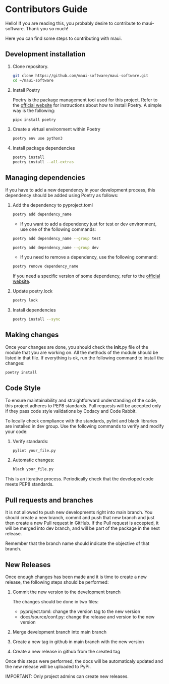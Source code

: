 # Contributors Guide
Hello! If you are reading this, you probably desire to
contribute to maui-software. Thank you so much!

Here you can find some steps to contributing with maui.

## Development installation

1. Clone repository.

	```bash
	git clone https://github.com/maui-software/maui-software.git
	cd ~/maui-software
	```

2. Install Poetry

	Poetry is the package management tool used for this project. 
	Refer to the 
	[official website](https://python-poetry.org/docs/#installing-with-pipx) 
	for instructions about how to install Poetry.
	A simple way is the following:

	```bash
	pipx install poetry
	```

3. Create a virtual environment within Poetry

	```bash
	poetry env use python3
	```

4. Install package dependencies

	```bash
	poetry install
	poetry install --all-extras
	```


## Managing dependencies

If you have to add a new dependency in your development process,
 this dependency should be added using Poetry as follows:

1. Add the dependency to pyproject.toml

	```bash
	poetry add dependency_name
	```

	* If you want to add a dependency just for test or dev environment, use one of the following commands:

	```bash
	poetry add dependency_name --group test
	```

	```bash
	poetry add dependency_name --group dev
	```

	* If you need to remove a dependency, use the following command:

	```bash
	poetry remove dependency_name
	```

	If you need a specific version of some dependency, refer to the [official website](https://python-poetry.org/docs/managing-dependencies/).

2. Update poetry.lock

	```bash
	poetry lock
	```

3. Install dependencies

	```bash
	poetry install --sync
	```

## Making changes

Once your changes are done, you should check the __init__.py
file of the module that you are working on. 
All the methods of the module should be listed in that file. 
If everything is ok, run the following command to install the changes:

```bash
poetry install
```

## Code Style


To ensure maintainability and straightforward understanding of the code,
this project adheres to PEP8 standards. Pull requests will be accepted
only if they pass code style validations by Codacy and Code Rabbit.

To locally check compliance with the standards, pylint and black libraries
are installed in dev group. Use the following commands to verify and modify
your code:

1. Verify standards:
	
	```bash
	pylint your_file.py
	```
2. Automatic changes:

	```bash
	black your_file.py
	```

This is an iterative process. Periodically check that the developed code
meets PEP8 standards.


## Pull requests and branches

It is not allowed to push new developments right into main branch. 
You should create a new branch, commit and push 
that new branch and just then create a new Pull request in GitHub. 
If the Pull request is accepted, it will be merged into dev branch, 
and will be part of the package in the next release.

Remember that the branch name should indicate the objective of that branch.

## New Releases

Once enough changes has been made and it is time to create a new release,
the following steps should be performed:

1. Commit the new version to the development branch

	The changes should be done in two files:
	- pyproject.toml: change the version tag to the new version
	- docs/source/conf.py: change the release and version to the new version

2. Merge development branch into main branch
3. Create a new tag in github in main branch with the new version
4. Create a new release in github from the created tag

Once this steps were performed, the docs will be automaticaly updated and
the new release will be uploaded to PyPi.

IMPORTANT: Only project admins can create new releases.
